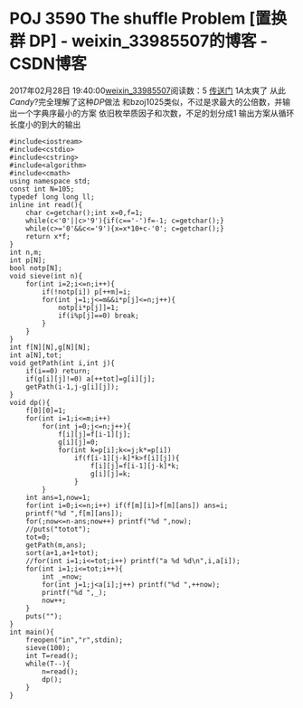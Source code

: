 # POJ 3590 The shuffle Problem [置换群 DP] - weixin_33985507的博客 - CSDN博客
2017年02月28日 19:40:00[weixin_33985507](https://me.csdn.net/weixin_33985507)阅读数：5
[传送门](http://poj.org/problem?id=3590)
$1A$太爽了
从此$Candy?$完全理解了这种$DP$做法
和bzoj1025类似，不过是求最大的公倍数，并输出一个字典序最小的方案
依旧枚举质因子和次数，不足的划分成1
输出方案从循环长度小的到大的输出
```
#include<iostream>
#include<cstdio>
#include<cstring>
#include<algorithm>
#include<cmath>
using namespace std;
const int N=105;
typedef long long ll;
inline int read(){
    char c=getchar();int x=0,f=1;
    while(c<'0'||c>'9'){if(c=='-')f=-1; c=getchar();}
    while(c>='0'&&c<='9'){x=x*10+c-'0'; c=getchar();}
    return x*f;
}
int n,m;
int p[N];
bool notp[N];
void sieve(int n){
    for(int i=2;i<=n;i++){
        if(!notp[i]) p[++m]=i;
        for(int j=1;j<=m&&i*p[j]<=n;j++){
            notp[i*p[j]]=1;
            if(i%p[j]==0) break;
        }
    }
}
int f[N][N],g[N][N];
int a[N],tot;
void getPath(int i,int j){
    if(i==0) return;
    if(g[i][j]!=0) a[++tot]=g[i][j];
    getPath(i-1,j-g[i][j]);
}
void dp(){
    f[0][0]=1;
    for(int i=1;i<=m;i++)
        for(int j=0;j<=n;j++){
            f[i][j]=f[i-1][j];
            g[i][j]=0;
            for(int k=p[i];k<=j;k*=p[i])
                if(f[i-1][j-k]*k>f[i][j]){
                    f[i][j]=f[i-1][j-k]*k;
                    g[i][j]=k;
                }
        }
    int ans=1,now=1;
    for(int i=0;i<=n;i++) if(f[m][i]>f[m][ans]) ans=i;
    printf("%d ",f[m][ans]);
    for(;now<=n-ans;now++) printf("%d ",now);
    //puts("totot");
    tot=0;
    getPath(m,ans);
    sort(a+1,a+1+tot);
    //for(int i=1;i<=tot;i++) printf("a %d %d\n",i,a[i]);
    for(int i=1;i<=tot;i++){
        int _=now;
        for(int j=1;j<a[i];j++) printf("%d ",++now);
        printf("%d ",_);
        now++;
    }
    puts("");
}
int main(){
    freopen("in","r",stdin);
    sieve(100);
    int T=read();
    while(T--){
        n=read();
        dp();
    }
}
```
